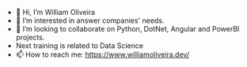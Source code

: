 - 👋 Hi, I’m William Oliveira
- 👀 I’m interested in answer companies' needs.
- 💞️ I’m looking to collaborate on Python, DotNet, Angular and PowerBI projects.
- Next training is related to Data Science
- 📫 How to reach me: https://www.williamoliveira.dev/

<!---
wioliveira/wioliveira is a ✨ special ✨ repository because its `README.md` (this file) appears on your GitHub profile.
You can click the Preview link to take a look at your changes.
--->
